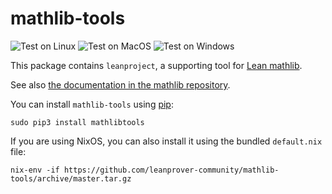 # mathlib-tools

![Test on Linux](https://github.com/leanprover-community/mathlib-tools/workflows/Test%20on%20Linux/badge.svg)
![Test on MacOS](https://github.com/leanprover-community/mathlib-tools/workflows/Test%20on%20MacOS/badge.svg)
![Test on Windows](https://github.com/leanprover-community/mathlib-tools/workflows/Test%20on%20Windows/badge.svg)

This package contains `leanproject`, a supporting tool for [Lean mathlib](https://leanprover-community.github.io/).

See also [the documentation in the mathlib repository](https://github.com/leanprover-community/mathlib/blob/8700aa7d78b10b65cf8db1d9e320872ae313517a/docs/contribute/index.md).

You can install `mathlib-tools` using [pip](https://pypi.org/project/mathlibtools/):
```
sudo pip3 install mathlibtools
```

If you are using NixOS, you can also install it using the bundled `default.nix` file:
```
nix-env -if https://github.com/leanprover-community/mathlib-tools/archive/master.tar.gz
```
